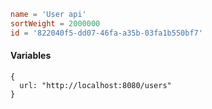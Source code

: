 ```toml
name = 'User api'
sortWeight = 2000000
id = '822040f5-dd07-46fa-a35b-03fa1b550bf7'
```

#### Variables

```json5
{
  url: "http://localhost:8080/users"
}
```
